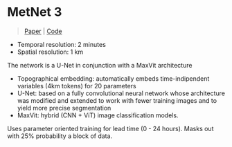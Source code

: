 # MetNet 3 

> [Paper](https://arxiv.org/abs/2003.12140) | [Code](https://github.com/lucidrains/metnet3-pytorch)

- Temporal resolution: 2 minutes
- Spatial resolution: 1 km

The network is a U-Net in conjunction with a MaxVit architecture

- Topographical embedding: automatically embeds time-indipendent variables (4km tokens) for 20 parameters
- U-Net: based on a fully convolutional neural network whose architecture was modified and extended to work with fewer training images and to yield more precise segmentation
- MaxVit: hybrid (CNN + ViT) image classification models.

Uses parameter oriented training for lead time (0 - 24 hours). 
Masks out with 25% probability a block of data. 
